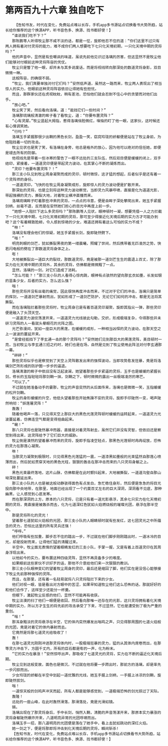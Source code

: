 # 第两百九十六章 独自吃下
        【告知书友，时代在变化，免费站点难以长存，手机app多书源站点切换看书大势所趋，站长给你推荐的这个换源APP，听书音色多、换源、找书都好使！】
       “谁说我们吃不下？”
       那陈鹏等人听得牧尘那不咸不淡的话，都是一怔，旋即他忍不住的道：“你们这里不过只有两人拥有着对付灵将的能力，难不成你们两人想要吃下七只化天境初期，一只化天境中期的灵将吗？”
       他的声音中，显然是有些嘲讽的味道，虽说先前他见识过洛璃的厉害，但这显然不是牧尘他们能够对付眼前这种灵将阵容的凭仗。
       牧尘只是瞥了他一眼，却并未与其多说废话，而是将视线转向那深处的数道灵将身影，双目微微一眯。
       这般阵容，的确很不弱。
       “牧尘，我们真要单独对付它们吗？”安然低声道，虽然这一路而来，牧尘两人表现出了相当惊人的实力，但眼前这种灵将阵容依旧让得她有些担忧。
       而且，那群家伙还在虎视眈眈，稍有差池，恐怕他们就会忍耐不住心中的贪婪而对他们出手。
       “放心吧。”
       牧尘笑了笑，然后看向洛璃，道：“能挡它们一些时间？”
       洛璃那琉璃般清澈的眸子看了看牧尘，道：“你要布置灵阵？”
       “心有灵犀。”牧尘竖起大拇指，惹得洛璃俏脸微红，嗔恼的盯了他一眼，这家伙，这时候还有心情调笑她。
       “行吗？”
       洛璃玉手紧握那很少出鞘的黑色长剑，盈盈一笑，窈窕玲珑的娇躯便是站在了牧尘身前，为他阻挡着一切的攻击。
       牧尘见状也是笑了笑，有洛璃在身旁，他总是格外的放心，因为他可以绝对的信任她，即便是褪去所有的防御。
       他视线先是带着一些冰寒的警告了一眼不远处的三支队伍，然后双目便是缓缓的闭上，双手结印，紧接着，一道道灵印便是带起灵力波动，在其掌心不断的凝炼而出。
       “灵印？他要布置灵阵？！”
       那三支小队见到牧尘周身凝聚而成的灵印，顿时微惊，这才猛的想起，后者似乎是还有着一个灵阵师的身份。
       一道道灵印，飞快的在牧尘周身凝聚成形，旋即惊人的灵力波动便是扩散开来。
       那深处的灵将，也是立刻将这种灵力波动察觉，当即灵力风暴呼啸，直接是化为道道光影，带起强横的灵力，撕裂大地，对着牧尘横冲直撞而来。
       洛璃琉璃眸子盯着那些冲来的灵将，一点点的冷意，便是自眸子深处攀爬出来，她玉手紧握剑柄，丝毫不退，反而是在安然她们担心的目光中再度上前一步。
       “她想一人阻拦下这么多灵将吗？”那陈鹏等人见状，眼神顿时一凝，想要凭借一人之力拦截下一只化天境中期，七只化天境初期的灵将，那可至少得接近化天境后期的实力方才可能办到吧？这个有着精致脸颊，令人感到惊艳的少女，难道还拥有着这么可怕的实力不成？
       “咻！”
       洛璃没有理会他们的惊疑，她玉手紧握长剑，旋即陡然劈下。
       “嗡！”
       明亮刺眼的剑芒，犹如撕裂黑夜的第一缕晨曦，照耀了世间，然后携带着无匹凌厉之势，快若闪电般的劈在了那数道灵将身体之上。
       嘭！
       大地被撕裂出一道巨大的裂纹，那数道灵将，竟是被那一道剑芒生生的震退上百丈，除了那实力在化天境中期的灵将外，其余的灵将，仿佛都是微微黯了一点。
       显然，洛璃的一剑，对它们造成了消耗。
       “怎么可能？！”那三支小队的人看得心惊肉跳，眼神有点骇然的望向那玄衣如墨，长发如银的苗条少女，后者的实力，怎么这么强？
       嗡！
       那些灵将并没有丝毫的痛觉，因此很快再度冲击而来，不过对于它们的冲击，洛璃只是简单的挥剑，一道道剑芒暴射而出，犹如形成了一道剑芒防护，无论它们如何的冲击，都是无法将其撕裂。
       而在洛璃阻拦着那些灵将时，牧尘周身已是有着百道灵印凝聚，旋即其指尖一弹，那些灵印便是融入了头顶天空。
       一道道灵力波纹荡漾开来，一道道灵力光线彼此勾勒，交织，形成极端复杂，令得那些并未研习灵阵的人一看就头晕眼花的光阵之图。
       光芒弥漫间，犹如一座巨大的黑莲，在缓缓的成形，一种相当凶悍的灵力波动，在那天空之上一波波的蔓延开来。
       “是曾经抵挡下了李玄通一击的那个灵阵吗？”安然她们见到那巨大的黑莲灵阵，美目顿时一亮，当初牧尘与李玄通三招之约时，她们也是在场，自然是见到了牧尘使用此阵法对付李玄通那一幕。
       “砰砰！”
       那些灵将似乎也是察觉到了天空上灵阵散发出来的强悍波动，当即攻势愈发狂暴，竟是将洛璃剑芒所形成的防护圈一步步的逼退。
       洛璃清澈的眸子中依旧没有泛起波澜，她望着那些步步紧逼的灵将，玉手也是缓缓的紧握长剑，修长的玉指轻轻将那剑鞘一抹，剑鞘之下，顿时微微的露出一丝极端凌厉的寒芒。
       “可以了。”
       不过就在她准备动手的霎那，牧尘的声音突然的从后面传来，洛璃也是微微一笑，玉指缓缓的松开剑鞘。
       牧尘的身形缓缓的升空，他低头望着那些开始焦躁不安的灵将，旋即手印陡然一变，喝声陡然响彻：“妖莲屠灵阵！”
       轰轰！
       随着他喝声一落，只见得天空上那巨大的黑色光莲灵阵顿时缓缓的运转起来，一道道灵力光波蔓延着，仿佛连空气都是变得扭曲起来。
       “唰！”
       那八只灵将也是陡然暴冲而器，直接是对着灵阵射去，虽然它们并没有灵智，但依旧还是察觉到得出来，这灵阵给予了它们巨大的威胁。
       牧尘倒是漠然的望着暴冲而来的灵将，旋即手指凌空轻点，那黑色光莲顿时冉冉绽放，恐怖的灵力在那莲心凝聚。
       咻！
       当那灵力凝聚到极限时，只见得黑色光莲猛的一震，一道漆黑如墨般的光束猛然自那莲心喷薄而出，然后犹如贯穿天地的黑色光柱，狠狠的轰击在那冲击而来的八只灵将身躯之上。
       砰！
       黑色光束最终落地，这片山脉，仿佛都是在此时颤抖起来，大地被撕裂，一道道沟壑自那山坳深处蔓延出来。
       那三支小队的人也是被这般动静骇得面色有点发白，急忙稳住身形，然后便是急急的将目光投向那中央地带，在那里，地面已经出现了一个约莫百丈左右的巨大深洞，深洞看不见底，那种幽黑，让人感觉到心底发寒。
       而在那深洞的上方，原本的八只灵将，已是只有着一道光影悬浮，其余七只实力在化天境初期的灵将，竟直接是被轰杀而去，化为七道深红色犹如火焰燃烧般的璀璨光团，悬浮在那半空中。
       那是灵将所化的灵光！
       望着那七道犹如火焰般的光团，那三支小队的人眼睛顿时就有些发红，这七团灵光之中所蕴含的灵力，恐怕比这里的所有灵兵还强！
       “呼呼。”
       他们呼吸有些加重，脚步忍不住的踏出一步，不过就在他们脚步刚刚踏出时，一道冰冷的目光，却是投射而来，让得他们猛的清醒过来。
       半空中，牧尘面无表情的望着眼睛发红的三支小队，手掌一握，又是有着上百道灵印在其周身浮现出来。
       以他如今的实力，要布置这种四级灵阵，显然不再具备多少的难度。
       如果眼前这些家伙不识好歹的话，那他不介意给他们来一次狠狠的教训。
       那三支小队眼神变幻的望着牧尘周身的灵印，最后还是缩回了脚，他们实在是没信心能够接下牧尘先前那种强悍的灵阵。
       而且，在那里，还有着一名轻易就将八只灵将阻拦下来的少女。
       他们对视一眼，皆是看出对方眼中的苦涩，如果早知道牧尘他们这么恐怖的话，那就好好的和他们合作了，这样至少还能分一杯羹。
       但眼下，激起牧尘反感的他们，显然不可能再有收获。
       牧尘淡漠的扫了他们一眼便是收回，然后看向那唯一还存在的光影，这只灵将拥有着化天境中期的实力，所以方才生生的将先前的攻击承受了下来，不过显然，它也是遭受到了极为严重的重创。
       “嗡！”
       那浑身黯淡的灵将悬浮在半空，它的体内突然爆发出嗡鸣之声，只见得那周围的七道火焰般的光团，竟是对着它的体内暴射而去。
       它竟然是将那七道灵光给吸收了！
       轰！
       在那七道灵光刚刚冲进那灵将体内时，一股极端狂暴的灵力，猛的从其体内席卷而出，在那等灵力冲击下，方圆千丈内，所有的巨石都是嘭的一声，化为粉末。
       “它的实力在暴涨！”安然惊呼出声，那吸收了七道灵光的灵将，实力在不断的逼近化天境后期。
       牧尘见到这般变故，面色也是微沉，不过就在他将要一步跨出时，那前方的洛璃，却是率先一步闪掠而出。
       少女玲珑的娇躯在半空中划起一道优雅的光线，她玉手握上剑柄，一手握上冰凉的剑鞘，旋即陡然拔剑。
       嗡！
       一道惊天般的剑鸣声冲天而起，所有人都是能够感觉到，一道极端恐怖的剑光掠过了天际。
       轰隆！
       远处的一座山峰，在此时轰然滑落，那滑落处，竟是光滑如镜。
       锵。
       洛璃出现在了那灵将身后，手中长剑，悄然入鞘，清脆的声音荡漾开来，那原本实力暴涨的灵将身躯陡然爆炸开来，八道明亮异常的光团呼啸而出。
       洛璃玉手一招，那八道明亮的光团便是落在了她手中，看上去犹如跳动的深红火焰。
       她一剑之下，便是将那即将冲击到化天境后期的灵将，瞬间斩杀!
       【告知书友，时代在变化，免费站点难以长存，手机app多书源站点切换看书大势所趋，站长给你推荐的这个换源APP，听书音色多、换源、找书都好使！】